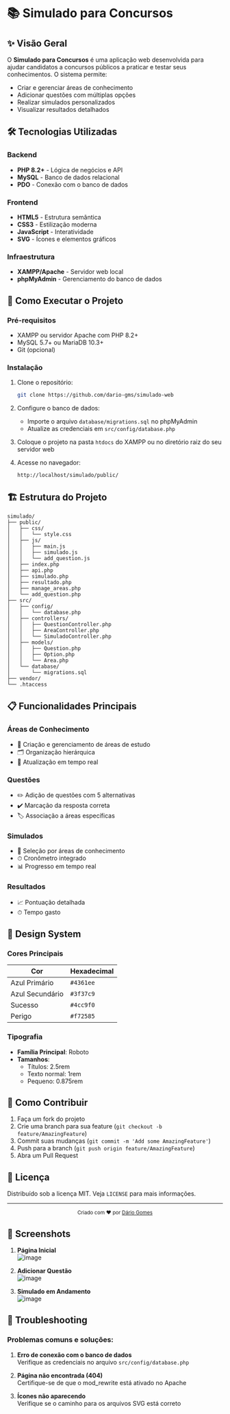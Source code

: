 # 📚 Simulado para Concursos

## ✨ Visão Geral

O **Simulado para Concursos** é uma aplicação web desenvolvida para ajudar candidatos a concursos públicos a praticar e testar seus conhecimentos. O sistema permite:

- Criar e gerenciar áreas de conhecimento
- Adicionar questões com múltiplas opções
- Realizar simulados personalizados
- Visualizar resultados detalhados

## 🛠 Tecnologias Utilizadas

### Backend
- **PHP 8.2+** - Lógica de negócios e API
- **MySQL** - Banco de dados relacional
- **PDO** - Conexão com o banco de dados

### Frontend
- **HTML5** - Estrutura semântica
- **CSS3** - Estilização moderna
- **JavaScript** - Interatividade
- **SVG** - Ícones e elementos gráficos

### Infraestrutura
- **XAMPP/Apache** - Servidor web local
- **phpMyAdmin** - Gerenciamento do banco de dados

## 🚀 Como Executar o Projeto

### Pré-requisitos
- XAMPP ou servidor Apache com PHP 8.2+
- MySQL 5.7+ ou MariaDB 10.3+
- Git (opcional)

### Instalação
1. Clone o repositório:
   ```bash
   git clone https://github.com/dario-gms/simulado-web
   ```
2. Configure o banco de dados:
   - Importe o arquivo `database/migrations.sql` no phpMyAdmin
   - Atualize as credenciais em `src/config/database.php`

3. Coloque o projeto na pasta `htdocs` do XAMPP ou no diretório raiz do seu servidor web

4. Acesse no navegador:
   ```
   http://localhost/simulado/public/
   ```

## 🏗 Estrutura do Projeto

```
simulado/
├── public/
│   ├── css/
│   │   └── style.css
│   ├── js/
│   │   ├── main.js
│   │   ├── simulado.js
│   │   └── add_question.js
│   ├── index.php
│   ├── api.php
│   ├── simulado.php
│   ├── resultado.php
│   ├── manage_areas.php
│   └── add_question.php
├── src/
│   ├── config/
│   │   └── database.php
│   ├── controllers/
│   │   ├── QuestionController.php
│   │   ├── AreaController.php
│   │   └── SimuladoController.php
│   ├── models/
│   │   ├── Question.php
│   │   ├── Option.php
│   │   └── Area.php
│   └── database/
│       └── migrations.sql
├── vendor/
└── .htaccess
```

## 📋 Funcionalidades Principais

### Áreas de Conhecimento
- 📂 Criação e gerenciamento de áreas de estudo
- 🗂 Organização hierárquica
- 🔄 Atualização em tempo real

### Questões
- ✏️ Adição de questões com 5 alternativas
- ✔️ Marcação da resposta correta
- 🏷 Associação a áreas específicas

### Simulados
- 🎯 Seleção por áreas de conhecimento
- ⏱ Cronômetro integrado
- 📊 Progresso em tempo real

### Resultados
- 📈 Pontuação detalhada
- ⏱ Tempo gasto

## 🎨 Design System

### Cores Principais
| Cor               | Hexadecimal |
|-------------------|-------------|
| Azul Primário     | `#4361ee`   |
| Azul Secundário   | `#3f37c9`   |
| Sucesso           | `#4cc9f0`   |
| Perigo            | `#f72585`   |

### Tipografia
- **Família Principal**: Roboto
- **Tamanhos**:
  - Títulos: 2.5rem
  - Texto normal: 1rem
  - Pequeno: 0.875rem

## 🤝 Como Contribuir

1. Faça um fork do projeto
2. Crie uma branch para sua feature (`git checkout -b feature/AmazingFeature`)
3. Commit suas mudanças (`git commit -m 'Add some AmazingFeature'`)
4. Push para a branch (`git push origin feature/AmazingFeature`)
5. Abra um Pull Request

## 📄 Licença

Distribuído sob a licença MIT. Veja `LICENSE` para mais informações.

---

<div align="center">
  <sub>Criado com ❤︎ por <a href="https://github.com/dario-gms">Dário Gomes</a></sub>
</div>

## 🎉 Screenshots

1. **Página Inicial**  
 ![image](https://github.com/user-attachments/assets/c84f8b62-ae26-4782-8e3d-a17bdf418c75)

2. **Adicionar Questão**  
  ![image](https://github.com/user-attachments/assets/df025ee2-0820-40c5-8ece-dc5e2098032f)

3. **Simulado em Andamento**  
   ![image](https://github.com/user-attachments/assets/4d731018-47a1-470b-a16e-b44a14b5b5fe)

## 🔧 Troubleshooting

### Problemas comuns e soluções:

1. **Erro de conexão com o banco de dados**  
   Verifique as credenciais no arquivo `src/config/database.php`

2. **Página não encontrada (404)**  
   Certifique-se de que o mod_rewrite está ativado no Apache

3. **Ícones não aparecendo**  
   Verifique se o caminho para os arquivos SVG está correto
